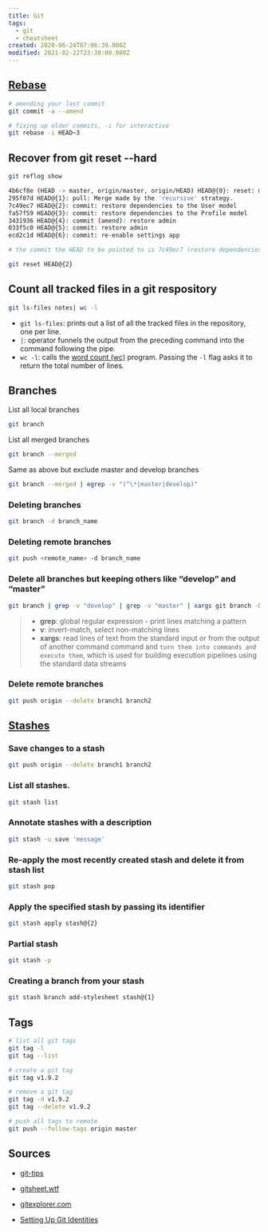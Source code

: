 ```yaml
---
title: Git
tags:
  - git
  - cheatsheet
created: 2020-06-24T07:06:39.000Z
modified: 2021-02-22T23:30:00.000Z
---
```


## [Rebase](https://git-rebase.io/)

```sh
# amending your last commit
git commit -a --amend
```

```sh
# fixing up older commits, -i for interactive
git rebase -i HEAD~3
```

## Recover from git reset --hard

```sh
git reflog show

4b6cf8e (HEAD -> master, origin/master, origin/HEAD) HEAD@{0}: reset: moving to origin/master
295f07d HEAD@{1}: pull: Merge made by the 'recursive' strategy.
7c49ec7 HEAD@{2}: commit: restore dependencies to the User model
fa57f59 HEAD@{3}: commit: restore dependencies to the Profile model
3431936 HEAD@{4}: commit (amend): restore admin
033f5c0 HEAD@{5}: commit: restore admin
ecd2c1d HEAD@{6}: commit: re-enable settings app

# the commit the HEAD to be pointed to is 7c49ec7 (restore dependencies to the User model)

git reset HEAD@{2}
```

## Count all tracked files in a git respository

```sh
git ls-files notes| wc -l
```

- `git ls-files`: prints out a list of all the tracked files in the repository, one per line.
- `|`: operator funnels the output from the preceding command into the command following the pipe.
- `wc -l`: calls the [word count (wc)](http://en.wikipedia.org/wiki/Wc_%28Unix%29) program. Passing the `-l` flag asks it to return the total number of lines.

## Branches

List all local branches

```sh
git branch
```

List all merged branches

```sh
git branch --merged
```

Same as above but exclude master and develop branches

```sh
git branch --merged | egrep -v "(^\*|master|develop)"
```

### Deleting branches

```sh
git branch -d branch_name
```

### Deleting remote branches

```sh
git push <remote_name> -d branch_name
```

### Delete all branches but keeping others like “develop” and “master”

```sh
git branch | grep -v "develop" | grep -v "master" | xargs git branch -D
```

> - **grep**: global regular expression - print lines matching a pattern
> - **v**: invert-match, select non-matching lines
> - **xargs**: read lines of text from the standard input or from the output of another command command and `turn them into commands and execute them`, which is used for building execution pipelines using the standard data streams

### Delete remote branches

```sh
git push origin --delete branch1 branch2
```

## [Stashes](https://www.atlassian.com/git/tutorials/saving-changes/git-stash)

### Save changes to a stash

```sh
git push origin --delete branch1 branch2
```

### List all stashes.

```sh
git stash list
```

### Annotate stashes with a description

```sh
git stash -u save 'message'
```

### Re-apply the most recently created stash and delete it from stash list

```sh
git stash pop
```

### Apply the specified stash by passing its identifier

```sh
git stash apply stash@{2}
```

### Partial stash

```sh
git stash -p
```

### Creating a branch from your stash

```sh
git stash branch add-stylesheet stash@{1}
```

## Tags

```sh
# list all git tags
git tag -l
git tag --list

# create a git tag
git tag v1.9.2

# remove a git tag
git tag -d v1.9.2
git tag --delete v1.9.2

# push all tags to remote
git push --follow-tags origin master
```

## Sources

- [git-tips](https://github.com/git-tips/tips)

- [gitsheet.wtf](https://gitsheet.wtf/)

- [gitexplorer.com](https://gitexplorer.com/)

- [Setting Up Git Identities](https://www.micah.soy/posts/setting-up-git-identities/)
